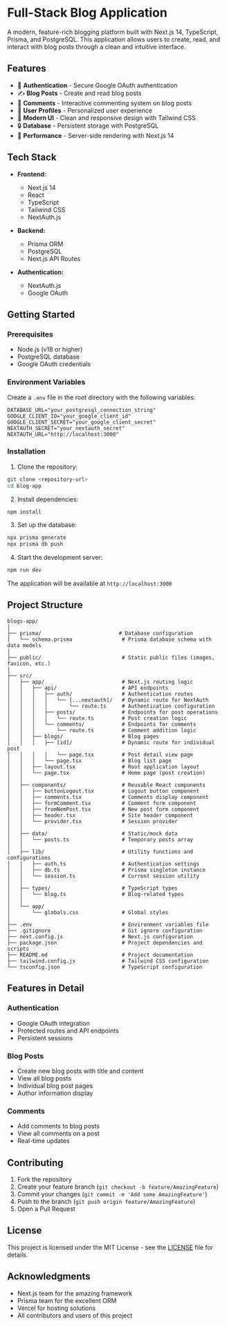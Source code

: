 # Full-Stack Blog Application

A modern, feature-rich blogging platform built with Next.js 14, TypeScript, Prisma, and PostgreSQL. This application allows users to create, read, and interact with blog posts through a clean and intuitive interface.

## Features

- 🔐 **Authentication** - Secure Google OAuth authentication
- ✍️ **Blog Posts** - Create and read blog posts
- 💬 **Comments** - Interactive commenting system on blog posts
- 👤 **User Profiles** - Personalized user experience
- 🎨 **Modern UI** - Clean and responsive design with Tailwind CSS
- 🔒 **Database** - Persistent storage with PostgreSQL
- 🚀 **Performance** - Server-side rendering with Next.js 14

## Tech Stack

- **Frontend:**
  - Next.js 14
  - React
  - TypeScript
  - Tailwind CSS
  - NextAuth.js

- **Backend:**
  - Prisma ORM
  - PostgreSQL
  - Next.js API Routes

- **Authentication:**
  - NextAuth.js
  - Google OAuth

## Getting Started

### Prerequisites

- Node.js (v18 or higher)
- PostgreSQL database
- Google OAuth credentials

### Environment Variables

Create a `.env` file in the root directory with the following variables:

```env
DATABASE_URL="your_postgresql_connection_string"
GOOGLE_CLIENT_ID="your_google_client_id"
GOOGLE_CLIENT_SECRET="your_google_client_secret"
NEXTAUTH_SECRET="your_nextauth_secret"
NEXTAUTH_URL="http://localhost:3000"
```

### Installation

1. Clone the repository:
```bash
git clone <repository-url>
cd blog-app
```

2. Install dependencies:
```bash
npm install
```

3. Set up the database:
```bash
npx prisma generate
npx prisma db push
```

4. Start the development server:
```bash
npm run dev
```

The application will be available at `http://localhost:3000`

## Project Structure

```
blogs-app/
│
├── prisma/                         # Database configuration
│   └── schema.prisma                # Prisma database schema with data models
│
├── public/                          # Static public files (images, favicon, etc.)
│
├── src/
│   ├── app/                         # Next.js routing logic
│   │   ├── api/                     # API endpoints
│   │   │   ├── auth/                # Authentication routes
│   │   │   │   └── [...nextauth]/   # Dynamic route for NextAuth
│   │   │   │       └── route.ts     # Authentication configuration
│   │   │   ├── posts/               # Endpoints for post operations
│   │   │   │   └── route.ts         # Post creation logic
│   │   │   └── comments/            # Endpoints for comments
│   │   │       └── route.ts         # Comment addition logic
│   │   ├── blogs/                   # Blog pages
│   │   │   ├── [id]/                # Dynamic route for individual post
│   │   │   │   └── page.tsx         # Post detail view page
│   │   │   └── page.tsx             # Blog list page
│   │   ├── layout.tsx               # Root application layout
│   │   └── page.tsx                 # Home page (post creation)
│   │
│   ├── components/                  # Reusable React components
│   │   ├── buttonLogout.tsx         # Logout button component
│   │   ├── comments.tsx             # Comments display component
│   │   ├── formComment.tsx          # Comment form component
│   │   ├── fromNemPost.tsx          # New post form component
│   │   ├── header.tsx               # Site header component
│   │   └── provider.tsx             # Session provider
│   │
│   ├── data/                        # Static/mock data
│   │   └── posts.ts                 # Temporary posts array
│   │
│   ├── lib/                         # Utility functions and configurations
│   │   ├── auth.ts                  # Authentication settings
│   │   ├── db.ts                    # Prisma singleton instance
│   │   └── session.ts               # Current session utility
│   │
│   ├── types/                       # TypeScript types
│   │   └── blog.ts                  # Blog-related types
│   │
│   └── app/
│       └── globals.css              # Global styles
│
├── .env                             # Environment variables file
├── .gitignore                       # Git ignore configuration
├── next.config.js                   # Next.js configuration
├── package.json                     # Project dependencies and scripts
├── README.md                        # Project documentation
├── tailwind.config.js               # Tailwind CSS configuration
└── tsconfig.json                    # TypeScript configuration
```

## Features in Detail

### Authentication
- Google OAuth integration
- Protected routes and API endpoints
- Persistent sessions

### Blog Posts
- Create new blog posts with title and content
- View all blog posts
- Individual blog post pages
- Author information display

### Comments
- Add comments to blog posts
- View all comments on a post
- Real-time updates

## Contributing

1. Fork the repository
2. Create your feature branch (`git checkout -b feature/AmazingFeature`)
3. Commit your changes (`git commit -m 'Add some AmazingFeature'`)
4. Push to the branch (`git push origin feature/AmazingFeature`)
5. Open a Pull Request

## License

This project is licensed under the MIT License - see the [LICENSE](LICENSE) file for details.

## Acknowledgments

- Next.js team for the amazing framework
- Prisma team for the excellent ORM
- Vercel for hosting solutions
- All contributors and users of this project
